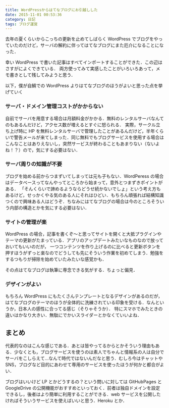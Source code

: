 ```yaml
---
title: WordPressからはてなブログにお引越しした
date: 2015-11-01 00:53:36
category: 日記
tags: ブログ運営
---
```


去年の夏くらいからこっちの更新を止めてしばらく WordPress でブログをやっていたのだけど，サーバの解約に伴ってはてなブログにまた厄介になることになった．

幸い WordPress で書いた記事はすべてインポートすることができた．この辺はさすがによくできている．
両方使ってみて実感したことがいろいろあって，メモ書きとして残してみようと思う．

以下，僕が自鯖での WordPress よりはてなブログのほうがよいと思った点を挙げていく

### サーバ・ドメイン管理コストがかからない

自前でサーバを用意する場合は月額料金がかかる．無料のレンタルサーバなんてのもあるんだけど，アクセス数が増えるとすぐに怒られる．
実際，サークル立ち上げ時に HP を無料レンタルサーバで管理したことがあるんだけど，半年くらいで警告メールが来てしまった．同じ無料でもブログサービスを使用する場合はこんなことはありえないし，突然サービスが終わることもあまりない（ないよね！？）ので，気にする必要はない．

### サーバ周りの知識が不要

ブログを始める前からつまずいてしまっては元も子もない．WordPeress の場合はデータベースってなんやってところから始まって，意外とつまずきポイントがある．
「そんくらいで諦めるようならどうせ続かないでしょ」という考え方もあるけど，せっかくやる気のある人にそれはひどい．もちろん頑張れば結構知識つくので興味ある人はどうぞ．ちなみにはてなブログの場合は今のところそういう内部の構造とかを気にする必要はない．

### サイトの管理が楽

WordPress の場合，記事を書くぞ～と思ってサイトを開くと大抵プラグインやテーマの更新がたまっている．アプリのアップデートみたいなものなので放っておいてもいいのだが，
一つコンテンツを作り上げるのに比べると更新ボタンを押すほうがずっと楽なのでどうしても先にそういう作業を初めてしまう．勉強をするつもりが掃除を始めていたみたいな感覚かも．

その点はてなブログは執筆に専念できる気がする．ちょっと偏見．

### デザインがよい

もちろん WordPress にもたくさんテンプレートとなるデザインがあるのだが，はてなブログのテーマのほうが全体的に洗練されている印象を受ける．なんというか，日本人の感性に合ってる感じ（そりゃそうか）．
特にスマホでみたときの違いはかなり大きい．無駄にでかいスライダーとかなくていいよね．

## まとめ

代表的なのはこんな感じである．あとは皆やってるからとかそういう理由もある．少なくとも，ブログサービスを使うのは素人でちゃんと情報系の人は自分でサーバをこしらえて…なんて時代ではないんだなと思う．むしろ今はチャットや SNS，ブログなど目的にあわせて専用のサービスを使ったほうが何かと都合がよい．

ブログはいいけど LP とかどうするの？という問いに対しては GitHubPages と GoogleDrive の公開機能がおすすめといっておく．前者は独自ドメインを設定できるし，後者はより簡単に利用することができる．web サービスを公開したければそういうサービスを使えばいいと思う．Heroku とか．
